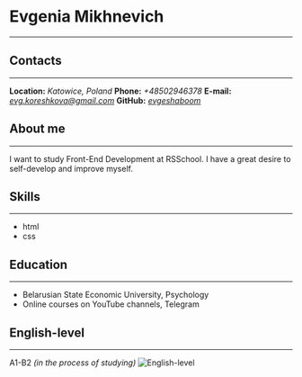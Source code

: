 # Evgenia Mikhnevich
***

## Contacts
***

**Location:** *Katowice, Poland*
**Phone:** *+48502946378*
**E-mail:** *evg.koreshkova@gmail.com*
**GitHub:** *[evgeshaboom](https://github.com/evgeshaboom)*

## About me
***

I want to study Front-End Development at RSSchool. I have a great desire to self-develop and improve myself.

## Skills
***

* html
* css

## Education
***

* Belarusian State Economic University, Psychology
* Online courses on YouTube channels, Telegram

## English-level
***

A1-B2 *(in the process of studying)*
![English-level]()

